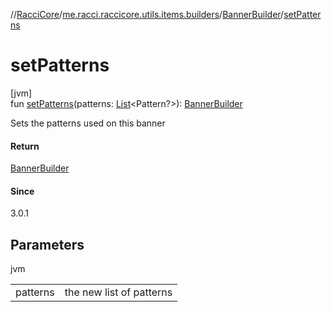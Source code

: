 //[RacciCore](../../../index.md)/[me.racci.raccicore.utils.items.builders](../index.md)/[BannerBuilder](index.md)/[setPatterns](set-patterns.md)

# setPatterns

[jvm]\
fun [setPatterns](set-patterns.md)(patterns: [List](https://kotlinlang.org/api/latest/jvm/stdlib/kotlin.collections/-list/index.html)&lt;Pattern?&gt;): [BannerBuilder](index.md)

Sets the patterns used on this banner

#### Return

[BannerBuilder](index.md)

#### Since

3.0.1

## Parameters

jvm

| | |
|---|---|
| patterns | the new list of patterns |
